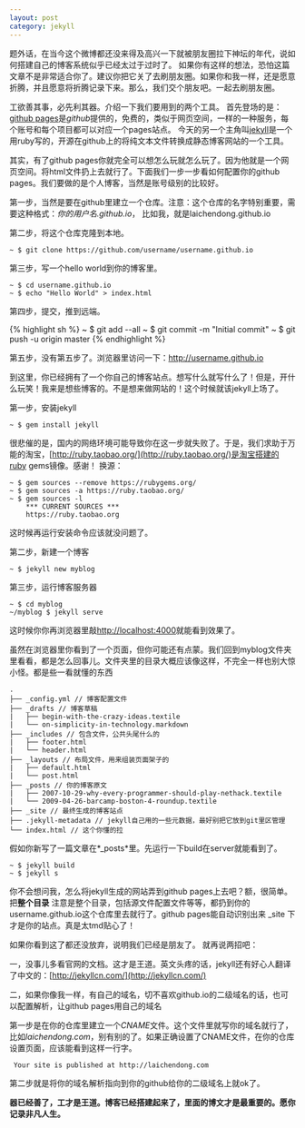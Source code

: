```yaml
---
layout: post
category: jekyll
---
```


题外话，在当今这个微博都还没来得及高兴一下就被朋友圈拉下神坛的年代，说如何搭建自己的博客系统似乎已经太过于过时了。
如果你有这样的想法，恐怕这篇文章不是非常适合你了。建议你把它关了去刷朋友圈。如果你和我一样，还是愿意折腾，并且愿意将折腾记录下来。那么，我们交个朋友吧。一起去刷朋友圈。

工欲善其事，必先利其器。介绍一下我们要用到的两个工具。
首先登场的是：[github pages](https://pages.github.com/)是*github*提供的，免费的，类似于网页空间，一样的一种服务，每个账号和每个项目都可以对应一个pages站点。
今天的另一个主角叫[jekyll](http://jekyllrb.com/)是一个用ruby写的，开源在github上的将纯文本文件转换成静态博客网站的一个工具。

其实，有了github pages你就完全可以想怎么玩就怎么玩了。因为他就是一个网页空间。将html文件扔上去就行了。下面我们一步一步看如何配置你的github pages。我们要做的是个人博客，当然是账号级别的比较好。

第一步，当然是要在github里建立一个仓库。注意：这个仓库的名字特别重要，需要这种格式：*你的用户名.github.io*， 比如我，就是laichendong.github.io

第二步，将这个仓库克隆到本地。

	~ $ git clone https://github.com/username/username.github.io

第三步，写一个hello world到你的博客里。

	~ $ cd username.github.io
	~ $ echo "Hello World" > index.html

第四步，提交，推到远端。

{% highlight sh %}
~ $ git add --all
~ $ git commit -m "Initial commit"
~ $ git push -u origin master
{% endhighlight %}

第五步，没有第五步了。浏览器里访问一下：http://username.github.io

到这里，你已经拥有了一个你自己的博客站点。想写什么就写什么了！但是，开什么玩笑！我来是想些博客的。不是想来做网站的！这个时候就该jekyll上场了。

第一步，安装jekyll
	
	~ $ gem install jekyll

很悲催的是，国内的网络环境可能导致你在这一步就失败了。于是，我们求助于万能的淘宝，[http://ruby.taobao.org/](http://ruby.taobao.org/)是淘宝搭建的ruby gems镜像。感谢！
换源：
	
	~ $ gem sources --remove https://rubygems.org/
	~ $ gem sources -a https://ruby.taobao.org/
	~ $ gem sources -l
		*** CURRENT SOURCES ***
		https://ruby.taobao.org

这时候再运行安装命令应该就没问题了。

第二步，新建一个博客
	
	~ $ jekyll new myblog

第三步，运行博客服务器

	~ $ cd myblog
	~/myblog $ jekyll serve

这时候你你再浏览器里敲[http://localhost:4000](http://localhost:4000)就能看到效果了。

虽然在浏览器里你看到了一个页面，但你可能还有点蒙。我们回到myblog文件夹里看看，都是怎么回事儿。文件夹里的目录大概应该像这样，不完全一样也别大惊小怪。都是些一看就懂的东西 

	.
	├── _config.yml // 博客配置文件
	├── _drafts // 博客草稿
	|   ├── begin-with-the-crazy-ideas.textile
	|   └── on-simplicity-in-technology.markdown
	├── _includes // 包含文件，公共头尾什么的
	|   ├── footer.html
	|   └── header.html
	├── _layouts // 布局文件，用来组装页面架子的
	|   ├── default.html
	|   └── post.html
	├── _posts // 你的博客原文
	|   ├── 2007-10-29-why-every-programmer-should-play-nethack.textile
	|   └── 2009-04-26-barcamp-boston-4-roundup.textile
	├── _site // 最终生成的博客站点
	├── .jekyll-metadata // jekyll自己用的一些元数据，最好别把它放到git里区管理
	└── index.html // 这个你懂的拉

假如你新写了一篇文章在*_posts*里。先运行一下build在server就能看到了。
	
	~ $ jekyll build
	~ $ jekyll s

你不会想问我，怎么将jekyll生成的网站弄到github pages上去吧？额，很简单。把**整个目录** 注意是整个目录，包括源文件配置文件等等，都扔到你的username.github.io这个仓库里去就行了。github pages能自动识别出来 _site 下才是你的站点。真是太tmd贴心了！

如果你看到这了都还没放弃，说明我们已经是朋友了。
就再说两招吧：

一，没事儿多看官网的文档。这才是王道。英文头疼的话，jekyll还有好心人翻译了中文的：[http://jekyllcn.com/](http://jekyllcn.com/)

二，如果你像我一样，有自己的域名，切不喜欢github.io的二级域名的话，也可以配置解析，让github pages用自己的域名

第一步是在你的仓库里建立一个*CNAME*文件。这个文件里就写你的域名就行了，比如*laichendong.com*，别有别的了。如果正确设置了CNAME文件，在你的仓库设置页面，应该能看到这样一行字。

	 Your site is published at http://laichendong.com

第二步就是将你的域名解析指向到你的github给你的二级域名上就ok了。

**器已经善了，工才是王道。博客已经搭建起来了，里面的博文才是最重要的。愿你记录非凡人生。**




